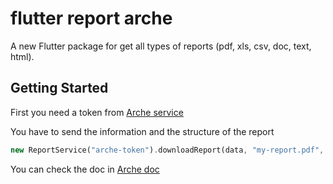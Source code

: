 # flutter report arche

A new Flutter package for get all types of reports (pdf, xls, csv, doc, text, html).

## Getting Started

First you need a token from [Arche service](https://arche.isvisoft.com/)

You have to send the information and the structure of the report

```dart
new ReportService("arche-token").downloadReport(data, "my-report.pdf", true);
```

You can check the doc in [Arche doc](https://arche.isvisoft.com/doc)
